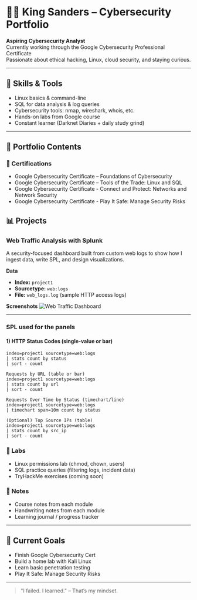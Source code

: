 # 👋🏽 King Sanders – Cybersecurity Portfolio

**Aspiring Cybersecurity Analyst**  
Currently working through the Google Cybersecurity Professional Certificate  
Passionate about ethical hacking, Linux, cloud security, and staying curious.

---

## 🧠 Skills & Tools

- Linux basics & command-line
- SQL for data analysis & log queries
- Cybersecurity tools: nmap, wireshark, whois, etc.
- Hands-on labs from Google course
- Constant learner (Darknet Diaries + daily study grind)

---

## 📂 Portfolio Contents

### 🔐 Certifications
- Google Cybersecurity Certificate – Foundations of Cybersecurity
- Google Cybersecurity Certificate – Tools of the Trade: Linux and SQL
- Google Cybersecurity Certificate - Connect and Protect: Networks and Network
Security
- Google Cybersecurity Certificate - Play It Safe: Manage Security Risks

## 📊 Projects

### Web Traffic Analysis with Splunk
A security-focused dashboard built from custom web logs to show how I ingest data, write SPL, and design visualizations.

**Data**
- **Index:** `project1`
- **Sourcetype:** `web:logs`
- **File:** `web_logs.log` (sample HTTP access logs)

**Screenshots**
![Web Traffic Dashboard](projects/web-traffic-analysis.png)

---

### SPL used for the panels

#### 1) HTTP Status Codes (single-value or bar)
```spl
index=project1 sourcetype=web:logs
| stats count by status
| sort - count

Requests by URL (table or bar)
index=project1 sourcetype=web:logs
| stats count by url
| sort - count

Requests Over Time by Status (timechart/line)
index=project1 sourcetype=web:logs
| timechart span=10m count by status

(Optional) Top Source IPs (table)
index=project1 sourcetype=web:logs
| stats count by src_ip
| sort - count
```




### 🧪 Labs
- Linux permissions lab (chmod, chown, users)
- SQL practice queries (filtering logs, incident data)
- TryHackMe exercises (coming soon)

### 📓 Notes
- Course notes from each module
- Handwriting notes from each module
- Learning journal / progress tracker

---

## 📌 Current Goals
- Finish Google Cybersecurity Cert
- Build a home lab with Kali Linux
- Learn basic penetration testing
- Play It Safe: Manage Security Risks

---

> "I failed. I learned." – That’s my mindset.
